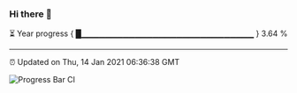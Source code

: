### Hi there 👋

⏳ Year progress { █▁▁▁▁▁▁▁▁▁▁▁▁▁▁▁▁▁▁▁▁▁▁▁▁▁▁▁▁▁ } 3.64 %

---

⏰ Updated on Thu, 14 Jan 2021 06:36:38 GMT

![Progress Bar CI](https://github.com/liununu/liununu/workflows/Progress%20Bar%20CI/badge.svg)
